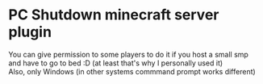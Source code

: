 # PC Shutdown minecraft server plugin  
You can give permission to some players to do it if you host a small smp and have to go to bed :D (at least that's why I personally used it)  
Also, only Windows (in other systems commmand prompt works different)